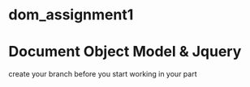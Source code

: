 # dom_assignment1

<h1>Document Object Model & Jquery</h1>

<p>create your branch before you start working in your part</p>
